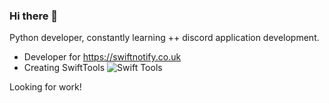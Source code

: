 ### Hi there 👋
Python developer, constantly learning ++ discord application development.

 - Developer for https://swiftnotify.co.uk
 - Creating SwiftTools
![Swift Tools](https://i.imgur.com/d6PaBAb.png)

Looking for work!
<!--
**CXSNKRS/cxsnkrs** is a ✨ _special_ ✨ repository because its `README.md` (this file) appears on your GitHub profile.

Here are some ideas to get you started:

- 🔭 I’m currently working on ...
- 🌱 I’m currently learning ...
- 👯 I’m looking to collaborate on ...
- 🤔 I’m looking for help with ...
- 💬 Ask me about ...
- 📫 How to reach me: ...
- 😄 Pronouns: ...
- ⚡ Fun fact: ...
-->
